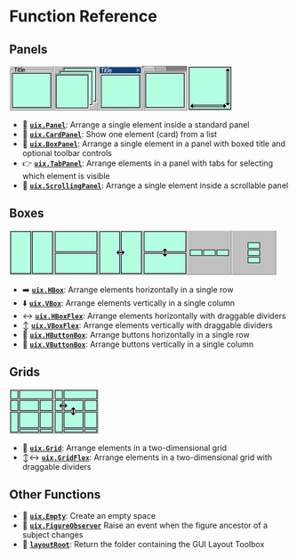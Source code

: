 # Function Reference

## Panels
[![Panel](Images/bigIcon_Panel.png "Panel")](uixPanel.md)[![CardPanel](Images/bigIcon_CardPanel.png "CardPanel")](uixCardPanel.md)[![BoxPanel](Images/bigIcon_BoxPanel.png "BoxPanel")](uixBoxPanel.md)[![TabPanel](Images/bigIcon_TabPanel.png "TabPanel")](uixTabPanel.md)[![ScrollingPanel](Images/bigIcon_ScrollingPanel.png "ScrollingPanel")](uixScrollingPanel.md)

* :page_facing_up: [**`uix.Panel`**](uixPanel.md): Arrange a single element inside a standard panel
* :card_index: [**`uix.CardPanel`**](uixCardPanel.md): Show one element (card) from a list
* :black_square_button: [**`uix.BoxPanel`**](uixBoxPanel.md): Arrange a single element in a panel with boxed title and optional toolbar controls
* :point_right: [**`uix.TabPanel`**](uixTabPanel.md): Arrange elements in a panel with tabs for selecting which element is visible
* :scroll: [**`uix.ScrollingPanel`**](uixScrollingPanel.md): Arrange a single element inside a scrollable panel

## Boxes
[![HBox](Images/bigIcon_HBox.png "HBox")](uixHBox.md)[![VBox](Images/bigIcon_VBox.png "VBox")](VBox.md)[![HBoxFlex](Images/bigIcon_HBoxFlex.png "HBoxFlex")](uixHBox.md)[![VBoxFlex](Images/bigIcon_VBoxFlex.png "VBoxFlex")](uixVBox.md)[![HButtonBox](Images/bigIcon_HButtonBox.png "HButtonBox")](uixHButtonBox.md)[![VButtonBox](Images/bigIcon_VButtonBox.png "VButtonBox")](uixVButtonBox.md)

* :arrow_right: [**`uix.HBox`**](uixHBox.md): Arrange elements horizontally in a single row
* :arrow_down: [**`uix.VBox`**](uixVBox.md): Arrange elements vertically in a single column
* :left_right_arrow: [**`uix.HBoxFlex`**](uixHBox.md): Arrange elements horizontally with draggable dividers
* :arrow_up_down: [**`uix.VBoxFlex`**](uixVBox.md): Arrange elements vertically with draggable dividers
* :traffic_light: [**`uix.HButtonBox`**](uixHButtonBox.md): Arrange buttons horizontally in a single row
* :vertical_traffic_light: [**`uix.VButtonBox`**](uixVButtonBox.md): Arrange buttons vertically in a single column

## Grids
[![Grid](Images/bigIcon_Grid.png "Grid")](uixGrid.md)[![GridFlex](Images/bigIcon_GridFlex.png "GridFlex")](uixGridFlex.md)

* :symbols: [**`uix.Grid`**](uixGrid.md): Arrange elements in a two-dimensional grid
* :arrow_up_down::left_right_arrow: [**`uix.GridFlex`**](uixGrid.md): Arrange elements in a two-dimensional grid with draggable dividers

## Other Functions

* :no_entry_sign: [**`uix.Empty`**](uixEmpty.md): Create an empty space
* :telescope: [**`uix.FigureObserver`**](uixFigureObserver.md) Raise an event when the figure ancestor of a subject changes
* :seedling: [**`layoutRoot`**](layoutRoot.md): Return the folder containing the GUI Layout Toolbox
